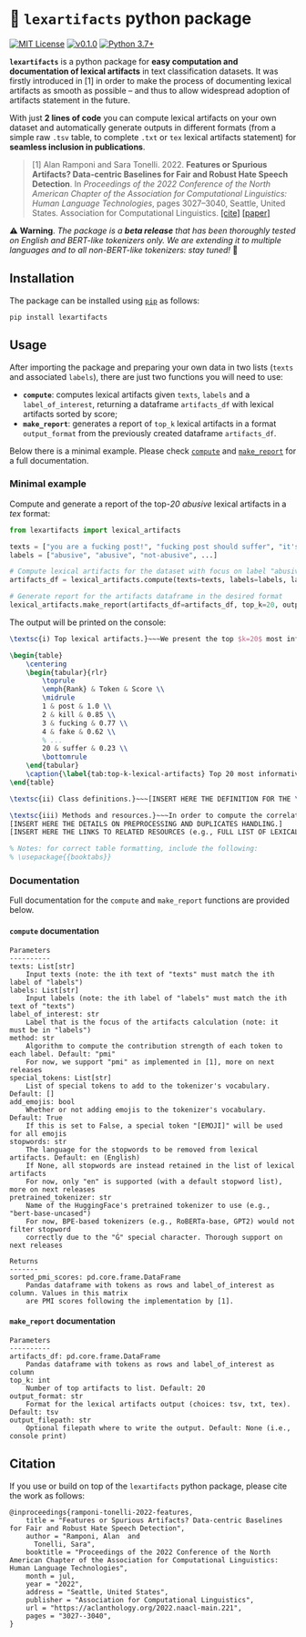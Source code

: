 # :rocket: `lexartifacts` python package

[![MIT License](https://img.shields.io/badge/License-MIT-green.svg)](LICENSE)
[![v0.1.0](https://img.shields.io/badge/pypi-v0.1.0-orange)](https://pypi.org/project/lexartifacts/0.1.0/)
[![Python 3.7+](https://img.shields.io/badge/python-3.7+-blue)](#)

**`lexartifacts`** is a python package for **easy computation and documentation of lexical artifacts** in text classification datasets. It was firstly introduced in [1] in order to make the process of documenting lexical artifacts as smooth as possible – and thus to allow widespread adoption of artifacts statement in the future. 

With just **2 lines of code** you can compute lexical artifacts on your own dataset and automatically generate outputs in different formats (from a simple raw `.tsv` table, to complete `.txt` or `tex` lexical artifacts statement) for **seamless inclusion in publications**.


> [1] Alan Ramponi and Sara Tonelli. 2022. **Features or Spurious Artifacts? Data-centric Baselines for Fair and Robust Hate Speech Detection**. In *Proceedings of the 2022 Conference of the North American Chapter of the Association for Computational Linguistics: Human Language Technologies*, pages 3027–3040, Seattle, United States. Association for Computational Linguistics. [[cite]](#citation) [[paper]](https://aclanthology.org/2022.naacl-main.221/)

:warning: **Warning**. *The package is a **beta release** that has been thoroughly tested on English and BERT-like tokenizers only. We are extending it to multiple languages and to all non-BERT-like tokenizers: stay tuned!* :rocket:


## Installation

The package can be installed using [`pip`](https://pypi.org/project/lexartifacts/) as follows:

```
pip install lexartifacts
```

## Usage

After importing the package and preparing your own data in two lists (`texts` and associated `labels`), there are just two functions you will need to use:
- **`compute`**: computes lexical artifacts given `texts`, `labels` and a `label_of_interest`, returning a dataframe `artifacts_df` with lexical artifacts sorted by score;
- **`make_report`**: generates a report of `top_k` lexical artifacts in a format `output_format` from the previously created dataframe `artifacts_df`.

Below there is a minimal example. Please check [`compute`](#compute-documentation) and [`make_report`](#make_report-documentation) for a full documentation.


### Minimal example

Compute and generate a report of the top-*20* *abusive* lexical artifacts in a *tex* format:

```python
from lexartifacts import lexical_artifacts

texts = ["you are a fucking post!", "fucking post should suffer", "it's fucking great!", ...]
labels = ["abusive", "abusive", "not-abusive", ...]

# Compute lexical artifacts for the dataset with focus on label "abusive"
artifacts_df = lexical_artifacts.compute(texts=texts, labels=labels, label_of_interest="abusive")

# Generate report for the artifacts dataframe in the desired format
lexical_artifacts.make_report(artifacts_df=artifacts_df, top_k=20, output_format="tex")
```

The output will be printed on the console:

```latex
\textsc{i) Top lexical artifacts.}~~~We present the top $k=20$ most informative tokens for the \emph{abusive} class along with their scores in Table \ref{tab:top-k-lexical-artifacts}.

\begin{table}
    \centering
    \begin{tabular}{rlr}
        \toprule
        \emph{Rank} & Token & Score \\
        \midrule
        1 & post & 1.0 \\
        2 & kill & 0.85 \\
        3 & fucking & 0.77 \\
        4 & fake & 0.62 \\
        % ...
        20 & suffer & 0.23 \\
        \bottomrule
    \end{tabular}
    \caption{\label{tab:top-k-lexical-artifacts} Top 20 most informative tokens for the abusive class according to PMI.}
\end{table}

\textsc{ii) Class definitions.}~~~[INSERT HERE THE DEFINITION FOR THE \emph{abusive} CLASS.]

\textsc{iii) Methods and resources.}~~~In order to compute the correlation between tokens to the \emph{abusive} class we employ [INSERT HERE THE METHOD USED FOR COMPUTING LEXICAL ARTIFACTS].
[INSERT HERE THE DETAILS ON PREPROCESSING AND DUPLICATES HANDLING.]
[INSERT HERE THE LINKS TO RELATED RESOURCES (e.g., FULL LIST OF LEXICAL ARTIFACTS).]

% Notes: for correct table formatting, include the following:
% \usepackage{{booktabs}}
```

### Documentation

Full documentation for the `compute` and `make_report` functions are provided below.

#### `compute` documentation

```
Parameters
----------
texts: List[str]
    Input texts (note: the ith text of "texts" must match the ith label of "labels")
labels: List[str]
    Input labels (note: the ith label of "labels" must match the ith text of "texts")
label_of_interest: str
    Label that is the focus of the artifacts calculation (note: it must be in "labels")
method: str
    Algorithm to compute the contribution strength of each token to each label. Default: "pmi"
    For now, we support "pmi" as implemented in [1], more on next releases
special_tokens: List[str]
    List of special tokens to add to the tokenizer's vocabulary. Default: []
add_emojis: bool
    Whether or not adding emojis to the tokenizer's vocabulary. Default: True
    If this is set to False, a special token "[EMOJI]" will be used for all emojis
stopwords: str
    The language for the stopwords to be removed from lexical artifacts. Default: en (English)
    If None, all stopwords are instead retained in the list of lexical artifacts
    For now, only "en" is supported (with a default stopword list), more on next releases
pretrained_tokenizer: str
    Name of the HuggingFace's pretrained tokenizer to use (e.g., "bert-base-uncased")
    For now, BPE-based tokenizers (e.g., RoBERTa-base, GPT2) would not filter stopword 
    correctly due to the "Ġ" special character. Thorough support on next releases

Returns
-------
sorted_pmi_scores: pd.core.frame.DataFrame
    Pandas dataframe with tokens as rows and label_of_interest as column. Values in this matrix 
    are PMI scores following the implementation by [1].
```

#### `make_report` documentation

```
Parameters
----------
artifacts_df: pd.core.frame.DataFrame
    Pandas dataframe with tokens as rows and label_of_interest as column
top_k: int
    Number of top artifacts to list. Default: 20
output_format: str
    Format for the lexical artifacts output (choices: tsv, txt, tex). Default: tsv
output_filepath: str
    Optional filepath where to write the output. Default: None (i.e., console print)
```


## Citation

If you use or build on top of the `lexartifacts` python package, please cite the work as follows:

```
@inproceedings{ramponi-tonelli-2022-features,
    title = "Features or Spurious Artifacts? Data-centric Baselines for Fair and Robust Hate Speech Detection",
    author = "Ramponi, Alan  and
      Tonelli, Sara",
    booktitle = "Proceedings of the 2022 Conference of the North American Chapter of the Association for Computational Linguistics: Human Language Technologies",
    month = jul,
    year = "2022",
    address = "Seattle, United States",
    publisher = "Association for Computational Linguistics",
    url = "https://aclanthology.org/2022.naacl-main.221",
    pages = "3027--3040",
}
```